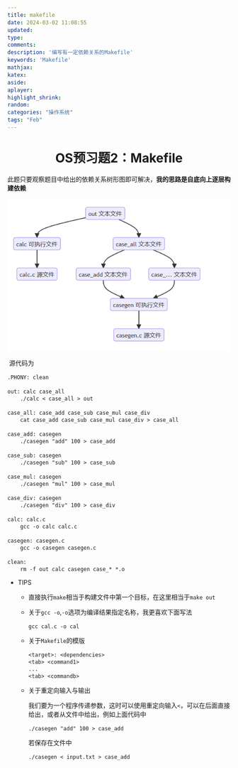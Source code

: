 ```yaml
---
title: makefile
date: 2024-03-02 11:08:55
updated:
type:
comments: 
description: '编写有一定依赖关系的Makefile'
keywords: 'Makefile'
mathjax:
katex:
aside:
aplayer:
highlight_shrink:
random:
categories: "操作系统"
tags: "Feb"
---
```


# <center>OS预习题2：Makefile</center>

​	此题只要观察题目中给出的依赖关系树形图即可解决，**我的思路是自底向上逐层构建依赖**

![image-20240302111406862](./../img/image-20240302111406862.png)

​	源代码为

```
.PHONY: clean
 
out: calc case_all
	./calc < case_all > out

case_all: case_add case_sub case_mul case_div
	cat case_add case_sub case_mul case_div > case_all

case_add: casegen
	./casegen "add" 100 > case_add

case_sub: casegen
	./casegen "sub" 100 > case_sub

case_mul: casegen	
	./casegen "mul" 100 > case_mul

case_div: casegen
	./casegen "div" 100 > case_div

calc: calc.c
	gcc -o calc calc.c

casegen: casegen.c
	gcc -o casegen casegen.c
   
clean:
    rm -f out calc casegen case_* *.o
```

* TIPS

  * 直接执行```make```相当于构建文件中第一个目标，在这里相当于```make out```

  * 关于```gcc -o```,```-o```选项为编译结果指定名称，我更喜欢下面写法

    ```
    gcc cal.c -o cal
    ```

  * 关于```Makefile```的模版

    ```
    <target>: <dependencies>
    <tab> <command1>
    ...
    <tab> <commandb>
    ```

  * 关于重定向输入与输出

    我们要为一个程序传递参数，这时可以使用重定向输入```<```，可以在后面直接给出，或者从文件中给出，例如上面代码中

    ```
    ./casegen "add" 100 > case_add
    ```

    若保存在文件中
    ```
    ./casegen < input.txt > case_add
    ```

    
